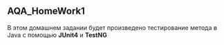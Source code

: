 ## AQA_HomeWork1

В этом домашнем задании будет произведено тестирование метода в Java с помощью **JUnit4** и **TestNG**
